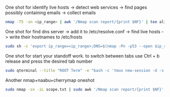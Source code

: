 One shot for identify live hosts -> detect web services -> find pages possibly containing emails -> collect emails
```bash
nmap -T5 -sn <ip_range> | awk '/Nmap scan report/{print $NF}' | tee alive_hosts.txt | httpxx -silent | tee web_scope.txt | feroxbuster --silent -r --stdin --parallel 20 -k -w /usr/share/wordlists/emails_endpoints.txt -s 200 --dont-scan js,png,jpg,jpeg,css -A > web_urls.txt;touch emails_list.txt; for url in $(cat web_urls.txt);do;cewl $url -d 3 -e -n | grep -v CeWL >> emails_list.txt;done
```

One shot for find dns server -> add it to /etc/resolve.conf -> find live hosts -> write their hostnames to /etc/hosts 
```bash
sudo sh -c 'export ip_range=<ip_range>;DNS=$(nmap -Pn -p53 --open $ip_range -oG - | awk "/\/open\//{print \$2}" | head -1) && [ -n "$DNS" ] && (echo "nameserver $DNS" > /etc/resolv.conf; for ip in $(nmap -sn $ip_range -oG - | awk "/Up\$/{print \$2}"); do host=$(dig +short -x $ip @$DNS | sed "s/\.$//"); [ -n "$host" ] && echo "$ip $host" && echo "$ip\t$host" >> /etc/hosts; done) | tee ip-host.txt; chmod 644 ip-host.txt'
```
One shot for start your standoff work. to switch between tabs use Ctrl + b release and press the desired tab number
```bash
sudo qterminal --title "ROOT Term" -e "bash -c 'tmux new-session -d -s MAIN \"sudo -i\" \; new-window -n \"VPN STF\" \"openvpn --config /home/\$USER/your_config.ovpn --auth-user-pass pass.txt\" \; new-window -n \"VPN target\" \; new-window -n \"NXC\" \; new-window -n \"Proxy\" \"chisel server --port 8080 --reverse --auth proxy_user:proxy_pass\" \; new-window -n \"common\" \; new-window -n \"metasploit\" \"msfconsole\" \; select-window -t 0 \; attach'"
```
Another nmap+naabu+cherrymap oneshot
```bash
sudo nmap -sn -iL scope.txt | sudo awk '/Nmap scan report/{print $NF}' | tee alive_hosts.txt && sudo naabu -list alive_hosts.txt -j -top-ports full -o open_ports.txt && nmap -sV -sC -iL alive_hosts.txt -p $(awk 'NR==1 {printf "%s",$0; next} {printf ",%s",$0}' open_ports.txt) -oA nmap_result; sudo cherrymap.py nmap_result.xml
```
